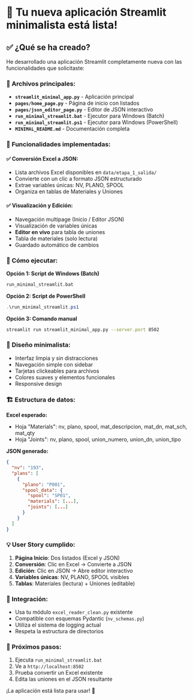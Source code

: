 # 🎉 Tu nueva aplicación Streamlit minimalista está lista!

## ✅ ¿Qué se ha creado?

He desarrollado una aplicación Streamlit completamente nueva con las funcionalidades que solicitaste:

### 📁 Archivos principales:
- **`streamlit_minimal_app.py`** - Aplicación principal
- **`pages/home_page.py`** - Página de inicio con listados
- **`pages/json_editor_page.py`** - Editor de JSON interactivo
- **`run_minimal_streamlit.bat`** - Ejecutor para Windows (Batch)
- **`run_minimal_streamlit.ps1`** - Ejecutor para Windows (PowerShell)
- **`MINIMAL_README.md`** - Documentación completa

### 🎯 Funcionalidades implementadas:

#### ✅ Conversión Excel a JSON:
- Lista archivos Excel disponibles en `data/etapa_1_salida/`
- Convierte con un clic a formato JSON estructurado
- Extrae variables únicas: NV, PLANO, SPOOL
- Organiza en tablas de Materiales y Uniones

#### ✅ Visualización y Edición:
- Navegación multipage (Inicio / Editor JSON)
- Visualización de variables únicas
- **Editor en vivo** para tabla de uniones
- Tabla de materiales (solo lectura)
- Guardado automático de cambios

### 🚀 Cómo ejecutar:

**Opción 1: Script de Windows (Batch)**
```bash
run_minimal_streamlit.bat
```

**Opción 2: Script de PowerShell**
```powershell
.\run_minimal_streamlit.ps1
```

**Opción 3: Comando manual**
```bash
streamlit run streamlit_minimal_app.py --server.port 8502
```

### 🎨 Diseño minimalista:
- Interfaz limpia y sin distracciones
- Navegación simple con sidebar
- Tarjetas clickeables para archivos
- Colores suaves y elementos funcionales
- Responsive design

### 🏗️ Estructura de datos:

**Excel esperado:**
- Hoja "Materials": nv, plano, spool, mat_descripcion, mat_dn, mat_sch, mat_qty
- Hoja "Joints": nv, plano, spool, union_numero, union_dn, union_tipo

**JSON generado:**
```json
{
  "nv": "193",
  "plans": [
    {
      "plano": "P001",
      "spool_data": {
        "spool": "SP01",
        "materials": [...],
        "joints": [...]
      }
    }
  ]
}
```

### 💡 User Story cumplido:

1. **Página Inicio**: Dos listados (Excel y JSON)
2. **Conversión**: Clic en Excel → Convierte a JSON
3. **Edición**: Clic en JSON → Abre editor interactivo
4. **Variables únicas**: NV, PLANO, SPOOL visibles
5. **Tablas**: Materiales (lectura) + Uniones (editable)

### 🔧 Integración:
- Usa tu módulo `excel_reader_clean.py` existente
- Compatible con esquemas Pydantic (`nv_schemas.py`)
- Utiliza el sistema de logging actual
- Respeta la estructura de directorios

### 🎯 Próximos pasos:

1. Ejecuta `run_minimal_streamlit.bat`
2. Ve a `http://localhost:8502`
3. Prueba convertir un Excel existente
4. Edita las uniones en el JSON resultante

¡La aplicación está lista para usar! 🚀
